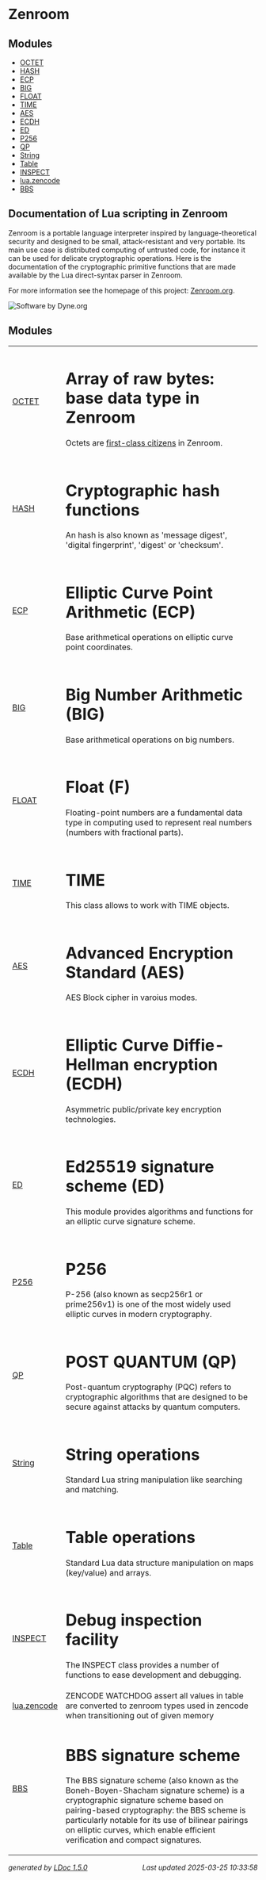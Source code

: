 <!DOCTYPE html PUBLIC "-//W3C//DTD XHTML 1.0 Strict//EN"
   "http://www.w3.org/TR/xhtml1/DTD/xhtml1-strict.dtd">
<html>
<meta http-equiv="Content-Type" content="text/html; charset=UTF-8"/>
<head>
    <title>Zenroom LUA</title>
    <link rel="stylesheet" href="" type="text/css" />
</head>
<body>

<div id="container">

<div id="product">
	<div id="product_logo"></div>
	<div id="product_name"><big><b></b></big></div>
	<div id="product_description"></div>
</div> <!-- id="product" -->


<div id="main">


<!-- Menu -->

<div id="navigation">
<br/>
<h1>Zenroom</h1>





<h2>Modules</h2>
<ul class="nowrap">
  <li><a href="modules/OCTET.html">OCTET</a></li>
  <li><a href="modules/HASH.html">HASH</a></li>
  <li><a href="modules/ECP.html">ECP</a></li>
  <li><a href="modules/BIG.html">BIG</a></li>
  <li><a href="modules/FLOAT.html">FLOAT</a></li>
  <li><a href="modules/TIME.html">TIME</a></li>
  <li><a href="modules/AES.html">AES</a></li>
  <li><a href="modules/ECDH.html">ECDH</a></li>
  <li><a href="modules/ED.html">ED</a></li>
  <li><a href="modules/P256.html">P256</a></li>
  <li><a href="modules/QP.html">QP</a></li>
  <li><a href="modules/String.html">String</a></li>
  <li><a href="modules/Table.html">Table</a></li>
  <li><a href="modules/INSPECT.html">INSPECT</a></li>
  <li><a href="modules/lua.zencode.html">lua.zencode</a></li>
  <li><a href="modules/BBS.html">BBS</a></li>
</ul>

</div>

<div id="content">


  <h2>Documentation of Lua scripting in Zenroom</h2>
  <p>Zenroom is a portable language interpreter inspired by
language-theoretical security and designed to be small,
attack-resistant and very portable. Its main use case is distributed
computing of untrusted code, for instance it can be used for delicate
cryptographic operations.  Here is the documentation of the
cryptographic primitive functions that are made available by the Lua
direct-syntax parser in Zenroom.</p>

<p>For more information see the homepage of this project: <a
href="https://zenroom.org">Zenroom.org</a>.</p>

<p><img src="https://www.dyne.org/wp-content/uploads/2015/12/software_by_dyne.png" alt="Software by Dyne.org"></p>

<h2>Modules</h2>
<table class="module_list">
	<tr>
		<td class="name"  nowrap><a href="modules/OCTET.html">OCTET</a></td>
		<td class="summary">

<h1>Array of raw bytes: base data type in Zenroom</h1>


<p>  Octets are <a
  href="https://en.wikipedia.org/wiki/First-class_citizen">first-class
  citizens</a> in Zenroom.</p>
</td>
	</tr>
	<tr>
		<td class="name"  nowrap><a href="modules/HASH.html">HASH</a></td>
		<td class="summary">

<h1>Cryptographic hash functions</h1>


<p> An hash is also known as 'message digest', 'digital fingerprint',
 'digest' or 'checksum'.</p>
</td>
	</tr>
	<tr>
		<td class="name"  nowrap><a href="modules/ECP.html">ECP</a></td>
		<td class="summary">

<h1>Elliptic Curve Point Arithmetic (ECP)</h1>


<p>  Base arithmetical operations on elliptic curve point coordinates.</p>
</td>
	</tr>
	<tr>
		<td class="name"  nowrap><a href="modules/BIG.html">BIG</a></td>
		<td class="summary">

<h1>Big Number Arithmetic (BIG)</h1>


<p> Base arithmetical operations on big numbers.</p>
</td>
	</tr>
	<tr>
		<td class="name"  nowrap><a href="modules/FLOAT.html">FLOAT</a></td>
		<td class="summary">

<h1>Float (F)</h1>


<p>Floating-point numbers are a fundamental data type in computing used to represent real numbers (numbers with fractional parts).</p>
</td>
	</tr>
	<tr>
		<td class="name"  nowrap><a href="modules/TIME.html">TIME</a></td>
		<td class="summary">

<h1>TIME</h1>

<p>This class allows to work with TIME objects.</p>
</td>
	</tr>
	<tr>
		<td class="name"  nowrap><a href="modules/AES.html">AES</a></td>
		<td class="summary">

<h1>Advanced Encryption Standard (AES)</h1>


<p>  AES Block cipher in varoius modes.</p>
</td>
	</tr>
	<tr>
		<td class="name"  nowrap><a href="modules/ECDH.html">ECDH</a></td>
		<td class="summary">

<h1>Elliptic Curve Diffie-Hellman encryption (ECDH)</h1>


<p>  Asymmetric public/private key encryption technologies.</p>
</td>
	</tr>
	<tr>
		<td class="name"  nowrap><a href="modules/ED.html">ED</a></td>
		<td class="summary">

<h1>Ed25519 signature scheme (ED)</h1>

<p> This module provides algorithms and functions for an elliptic curve signature scheme.</p>
</td>
	</tr>
	<tr>
		<td class="name"  nowrap><a href="modules/P256.html">P256</a></td>
		<td class="summary">

<h1>P256 </h1>

<p>P-256 (also known as secp256r1 or prime256v1) is one of the most widely used elliptic curves in modern cryptography.</p>
</td>
	</tr>
	<tr>
		<td class="name"  nowrap><a href="modules/QP.html">QP</a></td>
		<td class="summary">

<h1> POST QUANTUM (QP) </h1>


<p> Post-quantum cryptography (PQC) refers to cryptographic algorithms that are designed to be secure against attacks by quantum computers.</p>
</td>
	</tr>
	<tr>
		<td class="name"  nowrap><a href="modules/String.html">String</a></td>
		<td class="summary">

<h1>String operations</h1>

<p> Standard Lua string manipulation like searching and matching.</p>
</td>
	</tr>
	<tr>
		<td class="name"  nowrap><a href="modules/Table.html">Table</a></td>
		<td class="summary">

<h1>Table operations</h1>

<p> Standard Lua data structure manipulation on maps (key/value) and arrays.</p>
</td>
	</tr>
	<tr>
		<td class="name"  nowrap><a href="modules/INSPECT.html">INSPECT</a></td>
		<td class="summary">

<h1>Debug inspection facility</h1>


<p> The INSPECT class provides a number of functions to ease
 development and debugging.</p>
</td>
	</tr>
	<tr>
		<td class="name"  nowrap><a href="modules/lua.zencode.html">lua.zencode</a></td>
		<td class="summary">ZENCODE WATCHDOG
 assert all values in table are converted to zenroom types
 used in zencode when transitioning out of given memory</td>
	</tr>
	<tr>
		<td class="name"  nowrap><a href="modules/BBS.html">BBS</a></td>
		<td class="summary">

<h1>BBS signature scheme</h1>


<p> The BBS signature scheme (also known as the Boneh-Boyen-Shacham signature scheme)
 is a cryptographic signature scheme based on pairing-based cryptography: the BBS scheme is particularly
 notable for its use of bilinear pairings on elliptic curves,
 which enable efficient verification and compact signatures.</p>
</td>
	</tr>
</table>

</div> <!-- id="content" -->
</div> <!-- id="main" -->
<div id="about">
<i>generated by <a href="http://github.com/lunarmodules/LDoc">LDoc 1.5.0</a></i>
<i style="float:right;">Last updated 2025-03-25 10:33:58 </i>
</div> <!-- id="about" -->
</div> <!-- id="container" -->
</body>
</html>
